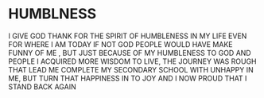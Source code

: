 # HUMBLNESS
I GIVE GOD  THANK FOR THE SPIRIT OF HUMBLENESS IN MY LIFE EVEN FOR WHERE I AM TODAY IF NOT GOD PEOPLE WOULD HAVE MAKE  FUNNY OF ME , BUT JUST BECAUSE OF MY HUMBLENESS TO GOD AND PEOPLE I ACQUIRED MORE WISDOM TO LIVE, THE JOURNEY WAS ROUGH THAT LEAD ME COMPLETE  MY SECONDARY SCHOOL WITH UNHAPPY IN ME, BUT TURN THAT HAPPINESS IN TO JOY AND I NOW PROUD THAT I STAND BACK AGAIN
